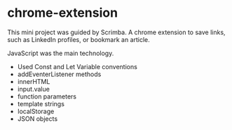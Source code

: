 # chrome-extension
This mini project was guided by Scrimba.
A chrome extension to save links, such as LinkedIn profiles, or bookmark an article.

JavaScript was the main technology.

- Used Const and Let Variable conventions
- addEventerListener methods
- innerHTML
- input.value
- function parameters
- template strings
- localStorage
- JSON objects
